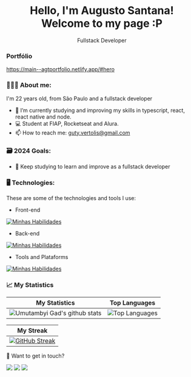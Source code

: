 <h1 align='center'>
  Hello, I'm Augusto Santana!
  <br/>
  Welcome to my page :P
</h1>
<p align='center'>
  Fullstack Developer
</p>

### Portfólio
https://main--agtportfolio.netlify.app/#hero

### 👨🏻‍💻 About me: 
<p>
  I'm 22 years old, from São Paulo and a fullstack developer
</p>

- 🌱 I’m currently studying and improving my skills in typescript, react, react native and node.
- 💻 Student at FIAP, Rocketseat and Alura.
- 📫 How to reach me: guty.vertolis@gmail.com


### 🗃️ 2024 Goals:

- 🎒 Keep studying to learn and improve as a fullstack developer


### 🖥️ Technologies:

These are some of the technologies and tools I use:

  - Front-end

[![Minhas Habilidades](https://skillicons.dev/icons?i=html,css,js,ts,react,styledcomponents,tailwind,nextjs,angular,reactnative)](https://skillicons.dev)

  - Back-end

[![Minhas Habilidades](https://skillicons.dev/icons?i=ts,js,nodejs,java,spring,express,postgresql,mysql)](https://skillicons.dev)

- Tools and Plataforms

[![Minhas Habilidades](https://skillicons.dev/icons?i=git,postman,figma,linux,androidstudio,azure,vscode,macos,beekeeper)](https://skillicons.dev)

### 📈 My Statistics

| My Statistics                                                                                                                                                            | Top Languages                                                                                                                                                                    |
| ------------------------------------------------------------------------------------------------------------------------------------------------------------------------ | ---------------------------------------------------------------------------------------------------------------------------------------------------------------------------------- |
| ![Umutambyi Gad's github stats](https://github-readme-stats.vercel.app/api?username=AugustoCVS&show_icons=true&hide_border=true&count_private=true&theme=jolly) | ![Top Languages](https://github-readme-stats.vercel.app/api/top-langs/?username=AugustoCVS&langs_count=10&count_private=true&hide_border=true&theme=jolly&layout=compact) |


| My Streak                                                                                                                                                             |
| ----------------------------------------------------------------------------------------------------------------------------------------------------------------------- |
| [![GitHub Streak](https://streak-stats.demolab.com/?user=AugustoCVS&theme=jolly)](https://git.io/streak-stats) |


💬 Want to get in touch?

<div>
  <a href="https://www.linkedin.com/in/augusto-santana-18ab15239/" target="_blank"><img src="https://img.shields.io/badge/-LinkedIn-%230077B5?style=for-the-badge&logo=linkedin&logoColor=white" target="_blank"></a>
  <a href="https://api.whatsapp.com/send/?phone=%2B5511952980373&text&app_absent=0" target="_blank"><img src="https://img.shields.io/badge/WhatsApp-25D366?style=for-the-badge&logo=whatsapp&logoColor=white" target="_blank"></a>
  <a href = "mailto:guty.vertolis@gmail.com"><img src="https://img.shields.io/badge/-Gmail-%23333?style=for-the-badge&logo=gmail&logoColor=white" target="_blank"></a>
</div>
<br>
